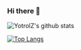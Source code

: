 ### Hi there 👋

<!--
**YotrolZ/YotrolZ** is a ✨ _special_ ✨ repository because its `README.md` (this file) appears on your GitHub profile.

Here are some ideas to get you started:

- 🔭 I’m currently working on ...
- 🌱 I’m currently learning ...
- 👯 I’m looking to collaborate on ...
- 🤔 I’m looking for help with ...
- 💬 Ask me about ...
- 📫 How to reach me: ...
- 😄 Pronouns: ...
- ⚡ Fun fact: ...
-->

![YotrolZ's github stats](https://github-readme-stats.vercel.app/api?username=YotrolZ&show_icons=true&theme=radical)

[![Top Langs](https://github-readme-stats.vercel.app/api/top-langs/?username=YotrolZ)](https://github.com/anuraghazra/github-readme-stats)

